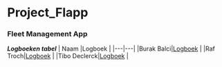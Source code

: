 # Project_Flapp

### Fleet Management App

**_Logboeken tabel_**
| Naam |Logboek |
|---|---|
|Burak Balci|[Logboek](BurakLogboek.md) |
|Raf Troch|[Logboek](RafLogboe.md) |
|Tibo Declerck|[Logboek](TiboLogboek.md) |

